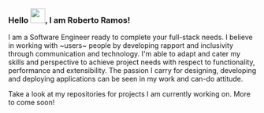 ### Hello <img src="https://raw.githubusercontent.com/MartinHeinz/MartinHeinz/master/wave.gif" width="30px">, I am Roberto Ramos!

I am a Software Engineer ready to complete your full-stack needs. I believe in working with ~users~ people by developing rapport and inclusivity through communication and technology. I'm able to adapt and cater my skills and perspective to achieve project needs with respect to functionality, performance and extensibility. The passion I carry for designing, developing and deploying applications can be seen in my work and can-do attitude.

Take a look at my repositories for projects I am currently working on. More to come soon!
